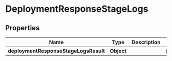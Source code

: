# DeploymentResponseStageLogs

## Properties
Name | Type | Description | Notes
------------ | ------------- | ------------- | -------------
**deploymentResponseStageLogsResult** | **Object** |  |  [optional]
